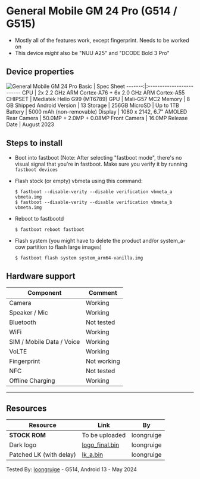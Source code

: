 # General Mobile GM 24 Pro (G514 / G515)

- Mostly all of the features work, except fingerprint. Needs to be worked on
- This device *might* also be "NUU A25" and "DCODE Bold 3 Pro"

## Device properties

![General Mobile GM 24 Pro](https://assets.generalmobile.com/images/gm24pro-7f8b8b30/s1-img-mobile.png.webp)
Basic   | Spec Sheet
-------:|:-------------------------
CPU     | 2x 2.2 GHz ARM Cortex-A76 + 6x 2.0 GHz ARM Cortex-A55
CHIPSET | Mediatek Helio G99 (MT6789)
GPU     | Mali-G57 MC2
Memory  | 8 GB
Shipped Android Version | 13
Storage | 256GB
MicroSD | Up to 1TB
Battery | 5000 mAh (non-removable)
Display | 1080 x 2142, 6.7" AMOLED
Rear Camera  | 50.0MP + 2.0MP + 0.08MP
Front Camera | 16.0MP
Release Date | August 2023


## Steps to install

* Boot into fastboot (Note: After selecting "fastboot mode", there's no visual signal that you're in fastboot. Make sure you verify it by running `fastboot devices`

* Flash stock (or empty) vbmeta using this command:
    ```
    $ fastboot --disable-verity --disable verification vbmeta_a vbmeta.img
    $ fastboot --disable-verity --disable verification vbmeta_b vbmeta.img
    ```

* Reboot to fastbootd
    ```
    $ fastboot reboot fastboot
    ```

* Flash system (you might have to delete the product and/or system_a-cow partition to flash large images)
    ```
    $ fastboot flash system system_arm64-vanilla.img
    ```

## Hardware support

| Component                 |      Comment                                              |
|---------------------------|-----------------------------------------------------------|
| Camera                    | Working                                                   |
| Speaker / Mic             | Working                                                   |
| Bluetooth                 | Not tested                                                |
| WiFi                      | Working                                                   |
| SIM / Mobile Data / Voice | Working                                                   |
| VoLTE                     | Working                                                   |
| Fingerprint               | Not working                                               |
| NFC                       | Not tested                                                |
| Offline Charging          | Working                                                   |
---

## Resources
| Resource    | Link | By |
|-------------|------|----|
| **STOCK ROM** | To be uploaded| loongruige |
| Dark logo   | [logo_final.bin](https://cdn.discordapp.com/attachments/1227287601560424448/1244252092743290911/logo_final.bin?ex=66546f8f&is=66531e0f&hm=ab6a70cfa81afe712673bea6b5a38d2f88e5fad74bbf2d3acf8adbb3802f2caa&) | loongruige |
| Patched LK (with delay) | [lk_a.bin](https://cdn.discordapp.com/attachments/1227287601560424448/1244252170317074452/lk_a.bin?ex=66546fa2&is=66531e22&hm=dbb79089af5f12d86b6d65e4a3d2e0e8a458dce7972b27057fd55efe88a72e4c&) | loongruige |

Tested By: [loongruige](https://github.com/loongruige) - G514, Android 13 - May 2024